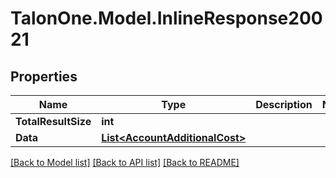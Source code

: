 # TalonOne.Model.InlineResponse20021
## Properties

Name | Type | Description | Notes
------------ | ------------- | ------------- | -------------
**TotalResultSize** | **int** |  | 
**Data** | [**List&lt;AccountAdditionalCost&gt;**](AccountAdditionalCost.md) |  | 

[[Back to Model list]](../README.md#documentation-for-models) [[Back to API list]](../README.md#documentation-for-api-endpoints) [[Back to README]](../README.md)

